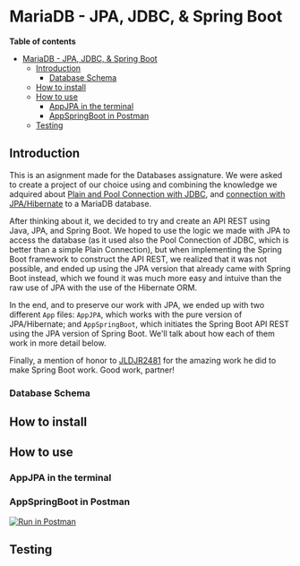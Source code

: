 # MariaDB - JPA, JDBC, & Spring Boot

**Table of contents**

- [MariaDB - JPA, JDBC, \& Spring Boot](#mariadb---jpa-jdbc--spring-boot)
  - [Introduction](#introduction)
    - [Database Schema](#database-schema)
  - [How to install](#how-to-install)
  - [How to use](#how-to-use)
    - [AppJPA in the terminal](#appjpa-in-the-terminal)
    - [AppSpringBoot in Postman](#appspringboot-in-postman)
  - [Testing](#testing)

## Introduction

This is an asignment made for the Databases assignature. We were asked to create a project of our choice using and combining the knowledge we adquired about [Plain and Pool Connection with JDBC](https://mariadb.com/resources/blog/how-to-connect-java-applications-to-mariadb-using-jdbc/), and [connection with JPA/Hibernate](https://dzone.com/articles/getting-started-with-jpahibernate) to a MariaDB database.

After thinking about it, we decided to try and create an API REST using Java, JPA, and Spring Boot. We hoped to use the logic we made with JPA to access the database (as it used also the Pool Connection of JDBC, which is better than a simple Plain Connection), but when implementing the Spring Boot framework to construct the API REST, we realized that it was not possible, and ended up using the JPA version that already came with Spring Boot instead, which we found it was much more easy and intuive than the raw use of JPA with the use of the Hibernate ORM.

In the end, and to preserve our work with JPA, we ended up with two different `App` files: `AppJPA`, which works with the pure version of JPA/Hibernate; and `AppSpringBoot`, which initiates the Spring Boot API REST using the JPA version of Spring Boot. We'll talk about how each of them work in more detail below.

Finally, a mention of honor to [JLDJR2481](https://github.com/JLDJR2481) for the amazing work he did to make Spring Boot work. Good work, partner!

### Database Schema

## How to install

## How to use

### AppJPA in the terminal

### AppSpringBoot in Postman

[![Run in Postman](https://run.pstmn.io/button.svg)](https://god.gw.postman.com/run-collection/26400016-52e5e2b9-d189-47fb-b0c7-dad85356eaa0?action=collection%2Ffork&collection-url=entityId%3D26400016-52e5e2b9-d189-47fb-b0c7-dad85356eaa0%26entityType%3Dcollection%26workspaceId%3Db6e3eeac-770e-4cce-8f61-a31866271e87)

## Testing
